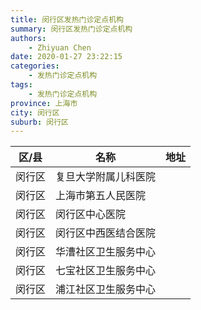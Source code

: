 ```yaml
---
title: 闵行区发热门诊定点机构
summary: 闵行区发热门诊定点机构
authors: 
    - Zhiyuan Chen
date: 2020-01-27 23:22:15
categories: 
    - 发热门诊定点机构
tags: 
    - 发热门诊定点机构
province: 上海市
city: 闵行区
suburb: 闵行区
---
```


|  区/县  |  名称  |  地址  |
|------|-------|------|
|  闵行区  |  复旦大学附属儿科医院  |    
|  闵行区  |  上海市第五人民医院  |    
|  闵行区  |  闵行区中心医院  |    
|  闵行区  |  闵行区中西医结合医院  |    
|  闵行区  |  华漕社区卫生服务中心  |    
|  闵行区  |  七宝社区卫生服务中心  |    
|  闵行区  |  浦江社区卫生服务中心  |    

